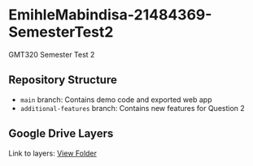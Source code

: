 # EmihleMabindisa-21484369-SemesterTest2
GMT320 Semester Test 2

## Repository Structure
- `main` branch: Contains demo code and exported web app
- `additional-features` branch: Contains new features for Question 2

## Google Drive Layers
Link to layers: [View Folder]((https://drive.google.com/drive/folders/1if8IpCv4k6WsONSppdQod0w7PlcwHoEk?usp=sharing))


